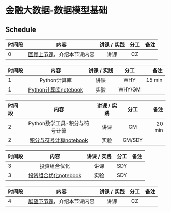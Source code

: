 # 金融大数据-数据模型基础

## Schedule

|  时间段  |  内容    |   讲课 / 实践   |  分工  |    备注   |
| :---     |   :----:    |   :----:    |    :----:    |       ---: |
|    0     | [回顾上节课](6-FBD.md)，介绍本节课内容     |  讲课    |     CZ     |         |


|时间段   |  内容    | 讲课 / 实践     |  分工  |  备注       |
| :---    |   :----:    |   :----:    |    :----:    | ---: |
|    1    |   Python计算库     |    讲课  |      WHY     |    15 min     |
|    1    |   [Python计算库notebook]()  |    实验  |      WHY/GM     |         |



|时间段   |  内容    | 讲课 / 实践     |  分工  |  备注       |
| :---    |   :----:    |   :----:    |    :----:    | ---: |
|    2    |   Python数学工具-积分与符号计算   |    讲课  |      GM    |     20 min    |
|    2    |   [积分与符号计算notebook]()     |    实验  |      GM/SDY     |         |


|时间段   |  内容    | 讲课 / 实践     |  分工  |  备注       |
| :---    |   :----:    |   :----:    |    :----:    | ---: |
|    3    |   投资组合优化     |    讲课  |      SDY    |         |
|    3    |   [投资组合优化notebook]()     |    实验  |      SDY     |         |


|时间段   |  内容    | 讲课 / 实践     |  分工  |备注       |
| :---    |   :----:    |   :----:    |    :----:    |       ---: |
|    4    | [展望下节课](8-FBD.md)，介绍本节课内容     |  讲课    |     CZ     |         |
